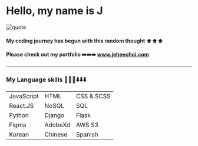 # Hello, my name is J

![quote](https://i.imgur.com/eWl8YDt.jpg)
#### My coding journey has begun with this random thought ⬆️⬆️⬆️
#### Please check out my portfolio ➡️➡️➡️    www.jeheechoi.com

--------------------------------------------


### My Language skills 👩🏻‍💻⬇️⬇️⬇️
|              |             |              |
|--------------|------------|---------------|
| JavaScript   | HTML       | CSS & SCSS    |
| React.JS     | NoSQL      | SQL           |
| Python       | Django     | Flask         |
| Figma        | AdobeXd    | AWS S3        |
| Korean       | Chinese    | Spanish       |
